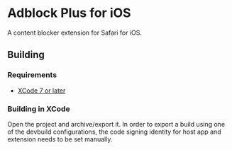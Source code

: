 Adblock Plus for iOS
====================

A content blocker extension for Safari for iOS.

Building
--------

### Requirements

- [XCode 7 or later](https://developer.apple.com/xcode/)

### Building in XCode

Open the project and archive/export it. In order to export a build using one of
the devbuild configurations, the code signing identity for host app and
extension needs to be set manually.
